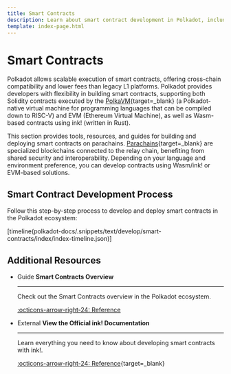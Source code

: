 ```yaml
---
title: Smart Contracts
description: Learn about smart contract development in Polkadot, including ink! for Wasm contracts and Solidity support via EVM and PolkaVM on Polkadot Hub and parachains.
template: index-page.html
---
```


# Smart Contracts

Polkadot allows scalable execution of smart contracts, offering cross-chain compatibility and lower fees than legacy L1 platforms. Polkadot provides developers with flexibility in building smart contracts, supporting both Solidity contracts executed by the [PolkaVM](/polkadot-protocol/smart-contract-basics/polkavm-design#polkavm){target=\_blank} (a Polkadot-native virtual machine for programming languages that can be compiled down to RISC-V) and EVM (Ethereum Virtual Machine), as well as Wasm-based contracts using ink! (written in Rust).

This section provides tools, resources, and guides for building and deploying smart contracts on parachains. [Parachains](/polkadot-protocol/architecture/parachains/overview/){target=\_blank} are specialized blockchains connected to the relay chain, benefiting from shared security and interoperability. Depending on your language and environment preference, you can develop contracts using Wasm/ink! or EVM-based solutions.

## Smart Contract Development Process

Follow this step-by-step process to develop and deploy smart contracts in the Polkadot ecosystem:

[timeline(polkadot-docs/.snippets/text/develop/smart-contracts/index/index-timeline.json)]

## Additional Resources
<div class="grid cards" markdown>

-   <span class="badge guide">Guide</span> __Smart Contracts Overview__

    ---

    Check out the Smart Contracts overview in the Polkadot ecosystem.

    [:octicons-arrow-right-24: Reference](/develop/smart-contracts/overview)

-   <span class="badge external">External</span> __View the Official ink! Documentation__

    ---

    Learn everything you need to know about developing smart contracts with ink!.

    [:octicons-arrow-right-24: Reference](https://use.ink/){target=\_blank}

</div>

